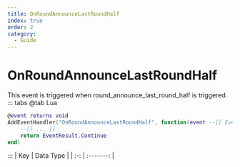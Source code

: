 ```yaml
---
title: OnRoundAnnounceLastRoundHalf
index: true
order: 2
category:
  - Guide
---
```


# OnRoundAnnounceLastRoundHalf
This event is triggered when round_announce_last_round_half is triggered.
::: tabs
@tab Lua
```lua
@event returns void
AddEventHandler("OnRoundAnnounceLastRoundHalf", function(event --[[ Event ]])
    --[[ ... ]]
    return EventResult.Continue
end)
```

:::
| Key | Data Type |
| :-: | :-------: |